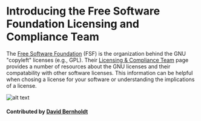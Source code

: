 # Introducing the Free Software Foundation Licensing and Compliance Team

The [Free Software Foundation](http://www.fsf.org/) (FSF) is the organization behind the GNU "copyleft" licenses (e.g., GPL).  Their [Licensing & Compliance Team](http://www.fsf.org/licensing/) page provides a number of resources about the GNU licenses and their compatability with other software licenses.  This information can be helpful when chosing a license for your software or understanding the implications of a license.

![alt text](https://www.gnu.org/graphics/logo-fsf.org-tiny.png "Free Software Foundation Logo")

#### Contributed by [David Bernholdt](http://github.com/bernhold "David Bernholdt")

<!---
Publish: yes
Categories: collaboration
Topics: licensing
Tags: website
Level: 2
Prerequisites: defaults
Aggregate: none
--->

